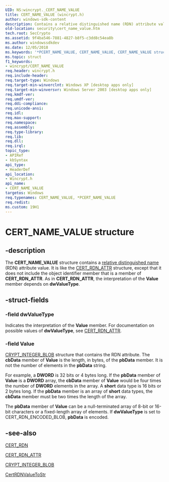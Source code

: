 ```yaml
---
UID: NS:wincrypt._CERT_NAME_VALUE
title: CERT_NAME_VALUE (wincrypt.h)
author: windows-sdk-content
description: Contains a relative distinguished name (RDN) attribute value.
old-location: security\cert_name_value.htm
tech.root: SecCrypto
ms.assetid: 9f4ba546-7881-4827-b8f5-c3dd8c54ea8b
ms.author: windowssdkdev
ms.date: 12/05/2018
ms.keywords: '*PCERT_NAME_VALUE, CERT_NAME_VALUE, CERT_NAME_VALUE structure [Security], PCERT_NAME_VALUE, PCERT_NAME_VALUE structure pointer [Security], _crypto2_cert_name_value, security.cert_name_value, wincrypt/CERT_NAME_VALUE, wincrypt/PCERT_NAME_VALUE'
ms.topic: struct
f1_keywords:
- wincrypt/CERT_NAME_VALUE
req.header: wincrypt.h
req.include-header: 
req.target-type: Windows
req.target-min-winverclnt: Windows XP [desktop apps only]
req.target-min-winversvr: Windows Server 2003 [desktop apps only]
req.kmdf-ver: 
req.umdf-ver: 
req.ddi-compliance: 
req.unicode-ansi: 
req.idl: 
req.max-support: 
req.namespace: 
req.assembly: 
req.type-library: 
req.lib: 
req.dll: 
req.irql: 
topic_type:
- APIRef
- kbSyntax
api_type:
- HeaderDef
api_location:
- Wincrypt.h
api_name:
- CERT_NAME_VALUE
targetos: Windows
req.typenames: CERT_NAME_VALUE, *PCERT_NAME_VALUE
req.redist: 
ms.custom: 19H1
---
```


# CERT_NAME_VALUE structure


## -description


The <b>CERT_NAME_VALUE</b> structure contains a <a href="https://docs.microsoft.com/windows/desktop/SecGloss/r-gly">relative distinguished name</a> (RDN) attribute value. It is like the 
<a href="https://docs.microsoft.com/windows/desktop/api/wincrypt/ns-wincrypt-cert_rdn_attr">CERT_RDN_ATTR</a> structure, except that it does not include the object identifier member that is a member of <b>CERT_RDN_ATTR</b>. As in <b>CERT_RDN_ATTR</b>, the interpretation of the <b>Value</b> member depends on <b>dwValueType</b>.


## -struct-fields




### -field dwValueType

Indicates the interpretation of the <b>Value</b> member. For documentation on possible values of <b>dwValueType</b>, see 
<a href="https://docs.microsoft.com/windows/desktop/api/wincrypt/ns-wincrypt-cert_rdn_attr">CERT_RDN_ATTR</a>.


### -field Value


<a href="https://docs.microsoft.com/previous-versions/windows/desktop/legacy/aa381414(v=vs.85)">CRYPT_INTEGER_BLOB</a> structure that contains the RDN attribute. The <b>cbData</b> member of <b>Value</b> is the length, in bytes, of the <b>pbData</b> member. It is not the number of elements in the <b>pbData</b> string. 




For example, a <b>DWORD</b> is 32 bits or 4 bytes long. If the <b>pbData</b> member of <b>Value</b> is a <b>DWORD</b> array, the <b>cbData</b> member of <b>Value</b> would be four times the number of <b>DWORD</b> elements in the array. A <b>short</b> data type is 16 bits or 2 bytes long. If the <b>pbData</b> member is an array of <b>short</b> data types, the <b>cbData</b> member must be two times the length of the array.

The <b>pbData</b> member of <b>Value</b> can be a null-terminated array of 8-bit or 16-bit characters or a fixed-length array of elements. If <b>dwValueType</b> is set to CERT_RDN_ENCODED_BLOB, <b>pbData</b> is encoded.


## -see-also




<a href="https://docs.microsoft.com/windows/desktop/api/wincrypt/ns-wincrypt-cert_rdn">CERT_RDN</a>



<a href="https://docs.microsoft.com/windows/desktop/api/wincrypt/ns-wincrypt-cert_rdn_attr">CERT_RDN_ATTR</a>



<a href="https://docs.microsoft.com/previous-versions/windows/desktop/legacy/aa381414(v=vs.85)">CRYPT_INTEGER_BLOB</a>



<a href="https://docs.microsoft.com/windows/desktop/api/wincrypt/nf-wincrypt-certrdnvaluetostra">CertRDNValueToStr</a>
 

 

